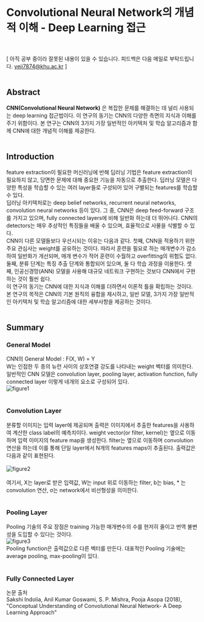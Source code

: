 # Convolutional Neural Network의 개념적 이해 - Deep Learning 접근 <br><br>

[ 아직 공부 중이라 잘못된 내용이 있을 수 있습니다. 피드백은 다음 메일로 부탁드립니다. yeji7874@khu.ac.kr ] <br><br>

## Abstract <br>
**CNN(Convolutional Neural Network)** 은 복잡한 문제를 해결하는 데 널리 사용되는 deep learning 접근법이다. 
이 연구의 동기는 CNN의 다양한 측면의 지식과 이해를 주기 위함이다. 
본 연구는 CNN의 3가지 가장 일반적인 아키텍처 및 학습 알고리즘과 함께 CNN에 대한 개념적 이해를 제공한다. <br><br>

## Introduction <br>
feature extraction이 필요한 머신러닝에 반해 딥러닝 기법은 feature extraction이 필요하지 않고, 당면한 문제에 대해 중요한 기능을 자동으로 추출한다.
딥러닝 모델은 다양한 특성을 학습할 수 있는 여러 layer들로 구성되어 있어 구별되는 features를 학습할 수 있다. <br>
딥러닝 아키텍처로는 deep belief networks, recurrent neural networks, convolution neural networks 등이 있다.
그 중, CNN은 deep feed-forward 구조를 가지고 있으며, fully connected layers에 비해 일반화 하는데 더 뛰어나다.
CNN의 detectors는 매우 추상적인 특징들을 배울 수 있으며, 효율적으로 사물을 식별할 수 있다. <br>
CNN이 다른 모델들보다 우선시되는 이유는 다음과 같다. 
첫째, CNN을 적용하기 위한 주요 관심사는 weight를 공유하는 것이다. 
따라서 훈련을 필요로 하는 매개변수가 감소하여 일반화가 개선되며, 매개 변수가 적어 훈련이 수월하고 overfitting의 위험도 없다.
둘째, 분류 단계는 특징 추출 단계와 통합되어 있으며, 둘 다 학습 과정을 이용한다. 
셋째, 인공신경망(ANN) 모델을 사용해 대규모 네트워크 구현하는 것보다 CNN에서 구현하는 것이 훨씬 쉽다. <br>
이 연구의 동기는 CNN에 대한 지식과 이해를 더하면서 이론적 틀을 확립하는 것이다. 
본 연구의 목적은 CNN의 기본 원칙의 융합을 제시하고, 일반 모델, 3가지 가장 일반적인 아키텍처 및 학습 알고리즘에 대한 세부사항을 제공하는 것이다. <br><br>

## Summary <br>
### General Model <br>
CNN의 General Model : F(X, W) = Y <br>
W는 인접한 두 층의 뉴런 사이의 상호연결 강도를 나타내는 weight 벡터를 의미한다. 일반적인 CNN 모델은 convolution layer, pooling layer, activation function, fully connected layer 이렇게 네개의 요소로 구성되어 있다. <br>
![figure1](https://user-images.githubusercontent.com/57740560/93219569-75ba5900-f7a6-11ea-9840-e2a543a8ad35.png) <br><br>

### Convolution Layer <br>
분류할 이미지는 입력 layer에 제공되며 출력은 이미지에서 추출한 features을 사용하여 계산한 class label의 예측치이다. weight vector(or filter, kernel)는 옆으로 이동하며 입력 이미지의 feature map을 생성한다. filter는 옆으로 이동하며 convolution 연산을 하는데 이를 통해 단일 layer에서 N개의 features maps이 추출된다. 출력값은 다음과 같이 표현된다. <br><br>
![figure2](https://user-images.githubusercontent.com/57740560/93222083-7ef8f500-f7a9-11ea-90cc-e56c00d83b44.png) <br><br>
여기서, X는 layer로 받은 입력값, W는 input 위로 이동하는 filter, b는 bias, * 는 convolution 연산, σ는 network에서 비선형성을 의미한다. <br><br>

### Pooling Layer <br>
Pooling 기술의 주요 장점은 training 가능한 매개변수의 수를 현저히 줄이고 번역 불변성을 도입할 수 있다는 것이다. <br>
![figure3](https://user-images.githubusercontent.com/57740560/93225004-b4eba880-f7ac-11ea-83f5-2988fddc8a34.png) <br>
Pooling function은 출력값으로 다른 벡터를 만든다. 대표적인 Pooling 기술에는 average pooling, max-pooling이 있다. <br><br>

### Fully Connected Layer <br>

논문 출처 <br>
Sakshi Indolia, Anil Kumar Goswami, S. P. Mishra, Pooja Asopa (2018), "Conceptual Understanding of Convolutional Neural Network- A Deep Learning Approach" <br><br>



